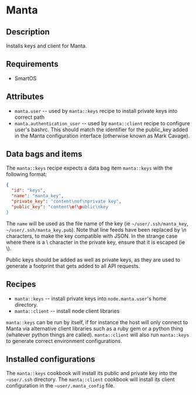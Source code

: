 Manta
=====

## Description

Installs keys and client for Manta.

## Requirements

* SmartOS

## Attributes

* `manta.user` -- used by `manta::keys` recipe to install private keys into correct path
* `manta.authentication_user` -- used by `manta::client` recipe to configure user's bashrc. This should match the
  identifier for the public_key added in the Manta configuration interface (otherwise known as Mark Cavage).

## Data bags and items

The `manta::keys` recipe expects a data bag item `manta::keys` with the following format:

```json
{
  "id": "keys",
  "name": "manta_key",
  "private_key": "content\nof\nprivate key",
  "public_key": "content\of\public\nkey
}
```

The `name` will be used as the file name of the key (ie `~/user/.ssh/manta_key`, `~/user/.ssh/manta_key.pub`). Note
that line feeds have been replaced by \n characters, to make the key compatible with JSON.
In the strange case where there is a \ character in the private key, ensure that it is escaped (ie \\).

Public keys should be added as well as private keys, as they are used to generate a footprint that gets added to all
API requests.

## Recipes

* `manta::keys` -- install private keys into `node.manta.user`'s home directory.
* `manta::client` -- install node client libraries

`manta::keys` can be run by itself, if for instance the host will only connect to Manta via alternative client libraries
such as a ruby gem or a python thing (whatever python things are called). `manta::client` will also run `manta::keys` to
generate correct environment configurations.

## Installed configurations

The `manta::keys` cookbook will install its public and private key into the `~user/.ssh` directory. The `manta::client`
cookbook will install its client configuration in the `~user/.manta_config` file.
